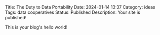 Title: The Duty to Data Portability
Date: 2024-01-14 13:37
Category: ideas
Tags: data cooperatives
Status: Published
Description: Your site is published!

<section markdown="1">

This is your blog's hello world!
</section>

